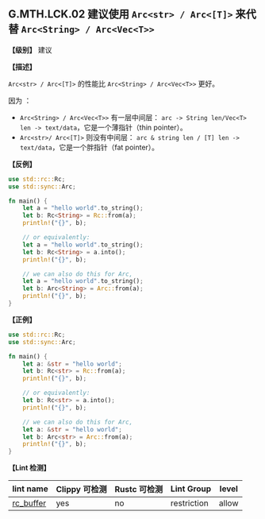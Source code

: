 ## G.MTH.LCK.02 建议使用 `Arc<str> / Arc<[T]>` 来代替  `Arc<String> / Arc<Vec<T>>`

**【级别】** 建议

**【描述】**

`Arc<str> / Arc<[T]>` 的性能比  `Arc<String> / Arc<Vec<T>>` 更好。

因为 ：

- `Arc<String> / Arc<Vec<T>>` 有一层中间层： `arc -> String len/Vec<T> len -> text/data`，它是一个薄指针（thin pointer）。
- `Arc<str>/ Arc<[T]>` 则没有中间层： `arc & string len / [T] len -> text/data`，它是一个胖指针（fat pointer）。

**【反例】**

```rust
use std::rc::Rc;
use std::sync::Arc;

fn main() {
    let a = "hello world".to_string();
    let b: Rc<String> = Rc::from(a);
    println!("{}", b);

    // or equivalently:
    let a = "hello world".to_string();
    let b: Rc<String> = a.into();
    println!("{}", b);

    // we can also do this for Arc,
    let a = "hello world".to_string();
    let b: Arc<String> = Arc::from(a);
    println!("{}", b);
}
```

**【正例】**

```rust
use std::rc::Rc;
use std::sync::Arc;

fn main() {
    let a: &str = "hello world";
    let b: Rc<str> = Rc::from(a);
    println!("{}", b);

    // or equivalently:
    let b: Rc<str> = a.into();
    println!("{}", b);

    // we can also do this for Arc,
    let a: &str = "hello world";
    let b: Arc<str> = Arc::from(a);
    println!("{}", b);
}
```

**【Lint 检测】**

| lint name                                                    | Clippy 可检测 | Rustc 可检测 | Lint Group  | level |
| ------------------------------------------------------------ | ------------- | ------------ | ----------- | ----- |
| [rc_buffer](https://rust-lang.github.io/rust-clippy/master/#rc_buffer) | yes           | no           | restriction | allow |
